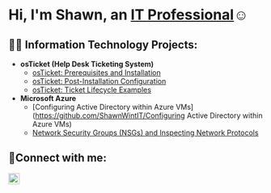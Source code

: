 <h1>Hi, I'm Shawn, an <a href="https://linkedin.com/in/shawn-wint-801646246/">IT Professional</a>☺</h1>

<h2>👨‍💻 Information Technology Projects:</h2>

- <b>osTicket (Help Desk Ticketing System)</b>
  - [osTicket: Prerequisites and Installation](https://github.com/ShawnWintIT/osticket-prereqs)
  - [osTicket: Post-Installation Configuration](https://github.com/ShawnWintIT/post-install-config)
  - [osTicket: Ticket Lifecycle Examples](https://github.com/ShawnWintIT/ticket-lifecycle)
- <b>Microsoft Azure</b>
  - [Configuring Active Directory within Azure VMs](https://github.com/ShawnWintIT/Configuring Active Directory within Azure VMs)
  - [Network Security Groups (NSGs) and Inspecting Network Protocols](https://github.com/ShawnWintIT/azure-network-protocols)

<h2>🤳Connect with me:</h2>

[<img align="left" alt="Josh | LinkedIn" width="22px" src="https://cdn.jsdelivr.net/npm/simple-icons@v3/icons/linkedin.svg" />][linkedin]


[linkedin]: https://linkedin.com/in/shawn-wint-801646246/

